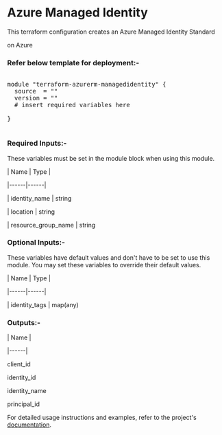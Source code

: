 
# Azure Managed Identity


This terraform configuration creates an  Azure Managed Identity Standard

on Azure

### Refer below template for deployment:-


<pre>

module "terraform-azurerm-managedidentity" {
  source  = ""
  version = ""
  # insert required variables here

}

</pre>


### Required Inputs:-


These variables must be set in the module block when using this module.


| Name | Type |

|------|------|

| identity_name | string

| location | string

| resource_group_name | string


### Optional Inputs:-


These variables have default values and don't have to be set to use this module. You may set these variables to override their default values.


| Name | Type |

|------|------|

| identity_tags | map(any)


### Outputs:-


| Name |

|------|

client_id

identity_id

identity_name

principal_id


For detailed usage instructions and examples, refer to the project's [documentation](https://registry.terraform.io/providers/hashicorp/azurerm/latest/docs/resources/user_assigned_identity).
